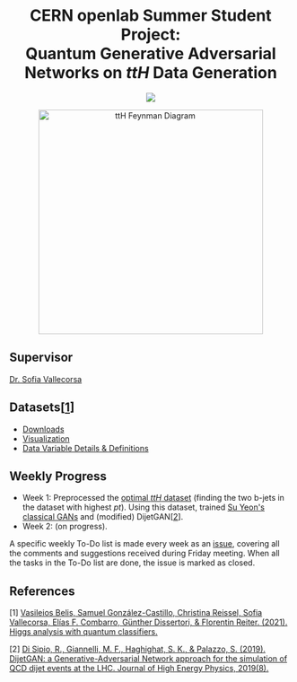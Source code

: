 <div align="center">
  
# CERN openlab Summer Student Project:<br>Quantum Generative Adversarial Networks on *ttH* Data Generation
  
  <a href="https://openlab.cern/education" target="_blank"><img src="https://img.shields.io/badge/CERN%20openlab%20Summer%20Student-2021-5c5c5c?style=flat&labelColor=0033A0&logo=data%3Aimage%2Fpng%3Bbase64%2CiVBORw0KGgoAAAANSUhEUgAAAGQAAABkCAMAAABHPGVmAAAAP1BMVEVHcEz%2F%2F%2F%2F%2F%2F%2F%2F%2F%2F%2F%2F%2F%2F%2F%2F%2F%2F%2F%2F%2F%2F%2F%2F%2F%2F%2F%2F%2F%2F%2F%2F%2F%2F%2F%2F%2F%2F%2F%2F%2F%2F%2F%2F%2F%2F%2F%2F%2F%2F%2F%2F%2F%2F%2F%2F%2F%2F%2F%2F%2F%2F%2F%2F%2F%2F%2F%2F%2F%2F%2F%2F%2F%2F%2F%2F%2F%2F%2F9KjZoYAAAAFHRSTlMAIL34LQztFcwFfD3ino2va9dcTA82kkMAAAd0SURBVHjanVkJu6MgDJT7DGf%2B%2F2%2FdZ60iFd3S2eO99kOHhMwQcfkvjFBXCCVOMD2WGShebQBKdd6g%2F7D%2B30A1bYg7IMIbAcIf6u38SQEtEZFJ%2FwfJ8AVPKdUNucE3SC9PYCzcxFDBI0oNqTpO%2FsBdsSupjIkII95Q658TSAe%2BgwwpEkX0ULhYOgieosRs%2BTD0xYw%2FDWGKRqSJDEcZbjX60NPMg0eGtIiHcigafVLL7zDJox5SdOnMSN3PHAoYC%2BSLcIHJZH7jIBRzXb6BKB7Dc8qIU8P5aaT867WjMj7GHGQdc4B6nD5xJdkAEIItzrlSnzIGzI05xEP0NVDP8ABbpcrvLzBUXrOi6AOHqpARWY7BlvqHksLLdCRN%2FC5s7cnlO8CobktWM%2FQxOWW65NWwfg%2FODC%2Fy%2BnK%2FhJrcq4LRcnUA80fkQkYJo2i4pJ9XOOndOLWVIgN3l0heXNIo7TUJjsXPZFFM4zACw%2BjMfcHFXNTqEpdyrRguyYrDuTqKPolHuXjpXgZgP4YVtB%2FlmeUwWcVj5MszLFKxmOIRyMe80%2BfAMDRLxrr5DaE0lpcBfLhFwNoH4j0fcNjvTLDgWqtGRdR8JPhxII2jLCOMQ1kEnFlMlLwfJQeBED0wuCESUvFmoeRO8BXjKCv8iaPP9jszKjZnUjl32oEt3N8BGPbo0R7MW3gHZx%2FYPCrbZ%2B3knmPOuvTU7qMRZpqEZFbb%2Brz4jOtbOtukqQrEGCE5sSj7h2StrctS11%2BCra%2FLS2m9096zRAyHzaAdCN7Eo6CL9qG6arUsC5cYIUaq7aornZKl7KW2cBS2oZ4cFq6a05Kr4JU%2BhrJ3nSvLF%2BLXujZGiDVW2CoUzPrhKO2Y1Z7xprywRWU7wXOpxTZSZr7P0SxqJenF6phW6wf07%2BthJyH%2BSI7hayhN8G3dB26vciNJOwldw8oRvdtItDhE34oH0F4EXxDeEXnek5BGYrdErD%2BCJoD5xRJ2EkMxb6P3gMWxXm2am8%2BJnqQ4VwvZhhDiwId1gNVCxY3lIFkituwYinVRWatBBSekpiPB15NN3Yoneh%2BcWTaSZWXhZxJAtKdpwyp4cyUZROIIIVy8I6HrtnbkiFDUvCeBUyllxSUMtGgc8%2BRiNm1NeH7XXshqebOcSZhWZ%2BV1gm9rovJndZFuSJVUHSRb3xzpsSZSS36ed0W7DKprsafOSxw6afOwm48Hv02ZZ0QqDu2frdyxmNrHzh9F3HdpU8qq%2BI3yJfLQbCnsaXT5WEWhcznlh3gdWF16xavjCShbR3iFXBciGdgQIAaxBISXlj0rywJHGqvX4rgrP5WToHLttsfJNxVy1pquxUoi3QBiSfRd5RTIYttTSYniyE%2BnPmC%2B36NMxHqi5JxsgQmzQaxWZtpmY8xptGmLFpg7rTyetNjc4ke0DbxgOlVsU%2FaG0sxtHq3dcazJr561OXDGWRz2rLIWrWLRfs6jBfob7Ke5O3ZpgOCcLxKSmc4Wc%2F1e6Bhzlw5Qtq8402KSpG7KPzlJZZee1EmEFsmqzSmYuKWby2gOWq0u4aLnv7d69W3AQh%2BNaRoULCCCaZYwV2siYuofFsbSK4jSNcY6RVKO1LRWKx7F1SmFUdXqcbJFLUdNwcOziKE5HreuUwZg4HikbXLkclShlqUs627bMytfmOeXh6uEYegLtrDMmyt%2FC%2BcxnZVfH5ZVZaoCUjKexwCDg6UmR%2BLzMBcguYgY1bujIV8f9LW2oMmxINzUYVoviWrLV%2FmWox3INDma2O%2Fv%2FRxWFvJipOK7XMkyOKxzbHz5uz9ew3cvV%2F1i6WtG1hTV5GjgduewrxQpQJ%2FM%2BDinh7ASMTRBNTm6e4d1DPZrgavIyjOHi4iD00TitYq3gbRWv2r0lhf7FAoJEhGpGh1uukzF%2Fw9YVZCoE3mgsBlzRjoaErDAYD0HZ2AOGObghhMSLnj0AZjmN3ch5qEgZQvTOJAoqXX9BeZ9fBp4YpnfS2GIwVmx4VYzZJ6GVJzj3NWSAvWIkiayJObduB6cfnZX%2B1EVxNmYGSKyFxBR5pi4eDlvHXPkdCztbRF3kfKQHHHFBoh%2FgJAq31rfImW9s4CU7gt42EEUKe3rrv2rwypluYkDQWx6G2O4C1Q%2FeAvhfBPqYDTxz21bwXCdG%2BWfX7FhPkSSGERfPwOMJsEj%2BnL%2Bkmdmh0eJgDKZtxyXxyK%2BVoayEiM%2FL%2B2IQ6SMug7yMYBLg0grRRn4sUsFc6WoFBmQ7mXDLJT1uB15kNFrHFUoQ1pNf3w2DxI8yuhUvHAoFzSiTuqU9CbHSXCbtQOMnKvjEZW4Aqv10KLGzjEPxQGjozLTCCEEiNozRKntxawrg19JTEBKXNT7e3kmPYXExVAJ6meOtcMyirhaVjhOBgT9s8csh%2B1eWzzUaJPjNMab1LM9zXP4ibL8TY5F%2Bjox%2FKcXDFXKGY7WC89weFnmDyjm4DxLs9PCOFe7PE9zLMTnCTm2DWQKk3Ik8xzTciQUg%2FhFVxNybBvIJDijYoJj3k%2Fn5KgA4zzH5FFAypEsPyLl8t1slBLLrxAf1%2F4DVdFrzdmBEM4AAAAASUVORK5CYII%3D" /></a>

  <a href="https://qml-hep.github.io/qml_web/data/" target="_blank"><img alt="ttH Feynman Diagram" height="400px" src="https://raw.githubusercontent.com/eraraya-ricardo/CERN-QGAN/main/assets/ttH_feyndiag.png" /></a>
  
</div>

## Supervisor
[Dr. Sofia Vallecorsa](https://inspirehep.net/authors/1028732)

## Datasets[[1](#references)]
- [Downloads](https://qml-hep.github.io/qml_web/downloads/)
- [Visualization](https://qml-hep.github.io/qml_web/norm/)
- [Data Variable Details & Definitions](https://qml-hep.github.io/qml_web/data/)

## Weekly Progress
- Week 1: Preprocessed the [optimal *ttH* dataset](https://drive.google.com/file/d/1qI-H4q8KGDggUg8YGMtrOGePfeCVGirx/view) (finding the two b-jets in the dataset with highest *pt*). Using this dataset, trained [Su Yeon's classical GANs](https://github.com/QML-HEP/qGAN/blob/main/1_classical_benchmark/ClassicalGAN.ipynb) and (modified) DijetGAN[[2](#references)].
- Week 2: (on progress).

A specific weekly To-Do list is made every week as an [issue](https://github.com/eraraya-ricardo/CERN-QGAN/issues), covering all the comments and suggestions received during Friday meeting. When all the tasks in the To-Do list are done, the issue is marked as closed.

## References
[1] [Vasileios Belis, Samuel González-Castillo, Christina Reissel, Sofia Vallecorsa, Elías F. Combarro, Günther Dissertori, & Florentin Reiter. (2021). Higgs analysis with quantum classifiers.](https://arxiv.org/abs/2104.07692)

[2] [Di Sipio, R., Giannelli, M. F., Haghighat, S. K., &amp; Palazzo, S. (2019). DijetGAN: a Generative-Adversarial Network approach for the simulation of QCD dijet events at the LHC. Journal of High Energy Physics, 2019(8).](https://link.springer.com/article/10.1007/JHEP08(2019)110)
